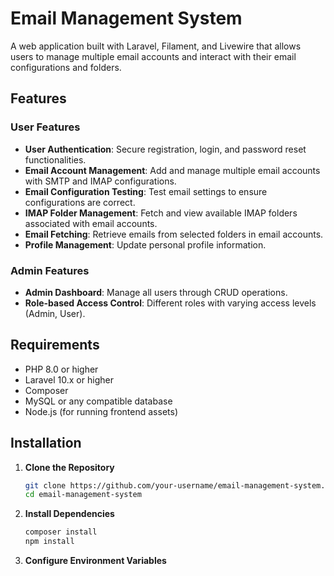 # Email Management System

A web application built with Laravel, Filament, and Livewire that allows users to manage multiple email accounts and interact with their email configurations and folders.

## Features

### User Features
- **User Authentication**: Secure registration, login, and password reset functionalities.
- **Email Account Management**: Add and manage multiple email accounts with SMTP and IMAP configurations.
- **Email Configuration Testing**: Test email settings to ensure configurations are correct.
- **IMAP Folder Management**: Fetch and view available IMAP folders associated with email accounts.
- **Email Fetching**: Retrieve emails from selected folders in email accounts.
- **Profile Management**: Update personal profile information.

### Admin Features
- **Admin Dashboard**: Manage all users through CRUD operations.
- **Role-based Access Control**: Different roles with varying access levels (Admin, User).

## Requirements
- PHP 8.0 or higher
- Laravel 10.x or higher
- Composer
- MySQL or any compatible database
- Node.js (for running frontend assets)

## Installation

1. **Clone the Repository**  
   ```bash
   git clone https://github.com/your-username/email-management-system.git
   cd email-management-system

2. **Install Dependencies**
    ```bash
    composer install
    npm install

3. **Configure Environment Variables**
